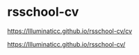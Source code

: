 # rsschool-cv
https://Illuminaticc.github.io/rsschool-cv/cv


https://Illuminaticc.github.io/rsschool-cv/
